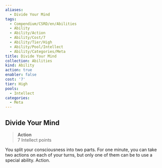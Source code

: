 ```yaml
---
aliases:
  - Divide Your Mind
tags:
  - Compendium/CSRD/en/Abilities
  - Ability
  - Ability/Action
  - Ability/Cost/7
  - Ability/Tier/High
  - Ability/Pool/Intellect
  - Ability/Categories/Meta
title: Divide Your Mind
collection: Abilities
kind: Ability
action: true
enabler: false
cost: '7'
tier: High
pools:
  - Intellect
categories:
  - Meta
---
```

## Divide Your Mind  
>**Action**  
>7 Intellect points
  
You split your consciousness into two parts. For one minute, you can take two actions on each of your turns, but only one of them can be to use a special ability. Action.